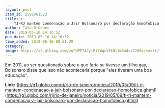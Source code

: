 ```yaml
---
layout: post
item_id: 2588061523
title: >-
    TJ-RJ mantém condenação a Jair Bolsonaro por declaração homofóbica
author: Tatu D'Oquei
date: 2019-05-10 14:16:52
pub_date: 2019-05-10 14:16:52
time_added: 2019-05-10 00:51:29
category: 
image: https://s2.glbimg.com/zqPdPF74JyiMi7WqoV6kNt1m344=/1200x/smart/filters:cover():strip_icc()/s.glbimg.com/jo/g1/f/original/2019/05/09/bolsonaro.jpg
---
```


Em 2011, ao ser questionado sobre o que faria se tivesse um filho gay, Bolsonaro disse que isso não aconteceria porque "eles tiveram uma boa educação".

**Link:** [https://g1.globo.com/rj/rio-de-janeiro/noticia/2019/05/09/tj-rj-mantem-condenacao-a-jair-bolsonaro-por-declaracao-homofobica.ghtml](https://g1.globo.com/rj/rio-de-janeiro/noticia/2019/05/09/tj-rj-mantem-condenacao-a-jair-bolsonaro-por-declaracao-homofobica.ghtml)

